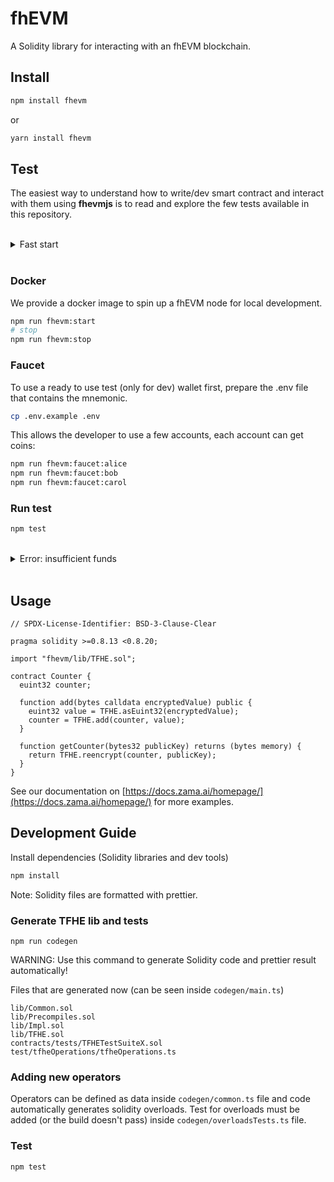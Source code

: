 # fhEVM

A Solidity library for interacting with an fhEVM blockchain.

## Install

```bash
npm install fhevm
```

or

```bash
yarn install fhevm
```

## Test

The easiest way to understand how to write/dev smart contract and interact with them using __fhevmjs__ is to read and explore the few tests available in this repository.

<br />
<details>
  <summary>Fast start</summary>
<br />

```bash
# in one terminal
npm run fhevm:start
# in another terminal
npm i
cp .env.example .env
./scripts/faucet.sh
npm test
```
</details>
<br />


### Docker

We provide a docker image to spin up a fhEVM node for local development.

```bash
npm run fhevm:start
# stop
npm run fhevm:stop
```

### Faucet

To use a ready to use test (only for dev) wallet first, prepare the .env file that contains the mnemonic.

```bash
cp .env.example .env
```

This allows the developer to use a few accounts, each account can get coins:

```bash
npm run fhevm:faucet:alice
npm run fhevm:faucet:bob
npm run fhevm:faucet:carol
```


### Run test

```bash
npm test
```

<br />
<details>
  <summary>Error: insufficient funds</summary>
<br />

Ensure the faucet command is succesfull.

</details>
<br />


## Usage

```solidity
// SPDX-License-Identifier: BSD-3-Clause-Clear

pragma solidity >=0.8.13 <0.8.20;

import "fhevm/lib/TFHE.sol";

contract Counter {
  euint32 counter;

  function add(bytes calldata encryptedValue) public {
    euint32 value = TFHE.asEuint32(encryptedValue);
    counter = TFHE.add(counter, value);
  }

  function getCounter(bytes32 publicKey) returns (bytes memory) {
    return TFHE.reencrypt(counter, publicKey);
  }
}
```

See our documentation on [https://docs.zama.ai/homepage/](https://docs.zama.ai/homepage/) for more examples.

## Development Guide

Install dependencies (Solidity libraries and dev tools)

```bash
npm install
```

Note: Solidity files are formatted with prettier.

### Generate TFHE lib and tests

```
npm run codegen
```

WARNING: Use this command to generate Solidity code and prettier result automatically!

Files that are generated now (can be seen inside `codegen/main.ts`)

```
lib/Common.sol
lib/Precompiles.sol
lib/Impl.sol
lib/TFHE.sol
contracts/tests/TFHETestSuiteX.sol
test/tfheOperations/tfheOperations.ts
```

### Adding new operators

Operators can be defined as data inside `codegen/common.ts` file and code automatically generates solidity overloads.
Test for overloads must be added (or the build doesn't pass) inside `codegen/overloadsTests.ts` file.

### Test

```
npm test
```

